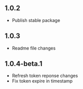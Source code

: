 ## 1.0.2

- Publish stable package

## 1.0.3

- Readme file changes

## 1.0.4-beta.1

- Refresh token reponse changes
- Fix token expire in timestamp
